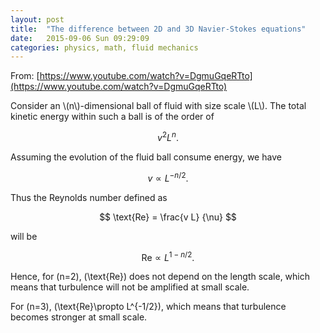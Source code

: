 ```yaml
---
layout: post
title:  "The difference between 2D and 3D Navier-Stokes equations"
date:   2015-09-06 Sun 09:29:09
categories: physics, math, fluid mechanics
---
```


From: [https://www.youtube.com/watch?v=DgmuGqeRTto](https://www.youtube.com/watch?v=DgmuGqeRTto)

<div>
Consider an \(n\)-dimensional ball of fluid with size scale \(L\).  The total kinetic energy within such a ball is of the order of

$$ v^2 L^n. $$

Assuming the evolution of the fluid ball consume energy, we have

$$ v \propto L^{-n/2}. $$

Thus the Reynolds number defined as

$$ \text{Re} = \frac{v L} {\nu} $$

will be

$$ \text{Re} \propto L^{1-n/2}. $$

Hence, for \(n=2\), \(\text{Re}\) does not depend on the length scale, which means that turbulence will not be amplified at small scale.

For \(n=3\), \(\text{Re}\propto L^{-1/2}\), which means that turbulence becomes stronger at small scale.
</div>
